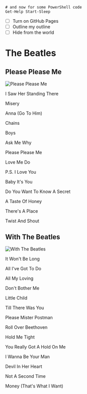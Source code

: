 ```
# and now for some PowerShell code
Get-Help Start-Sleep
```
- [ ] Turn on GitHub Pages
- [ ] Outline my outline
- [ ] Hide from the world

# The Beatles
## Please Please Me
![Please Please Me](https://m.media-amazon.com/images/I/51FBKMqXyOL.jpg)

I Saw Her Standing There

Misery

Anna (Go To Him)

Chains

Boys

Ask Me Why

Please Please Me

Love Me Do

P.S. I Love You

Baby It's You

Do You Want To Know A Secret

A Taste Of Honey

There's A Place

Twist And Shout
## With The Beatles
![With The Beatles](https://m.media-amazon.com/images/I/91Nxj5UJZYL._SL1500_.jpg)

It Won't Be Long

All I've Got To Do

All My Loving

Don't Bother Me

Little Child

Till There Was You

Please Mister Postman

Roll Over Beethoven

Hold Me Tight

You Really Got A Hold On Me

I Wanna Be Your Man

Devil In Her Heart
 
Not A Second Time
  
Money (That's What I Want)
